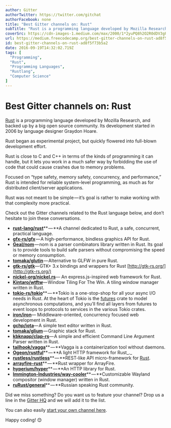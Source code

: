 ```yaml
---
author: Gitter
authorTwitter: https://twitter.com/gitchat
authorFacebook: none
title: "Best Gitter channels on: Rust"
subTitle: "Rust is a programming language developed by Mozilla Research, and backed up by a big open source community. Its development started in 20..."
coverSrc: https://cdn-images-1.medium.com/max/2000/1*2yuPQ8h2O2R0dDV3gPro2w.png
url: https://medium.freecodecamp.org/best-gitter-channels-on-rust-ad8f5f73b5a2
id: best-gitter-channels-on-rust-ad8f5f73b5a2
date: 2016-09-19T14:32:02.719Z
tags: [
  "Programming",
  "Rust",
  "Programming Languages",
  "Rustlang",
  "Computer Science"
]
---
```

# Best Gitter channels on: Rust

[Rust](https://www.rust-lang.org/en-US/) is a programming language developed by Mozilla Research, and backed up by a big open source community. Its development started in 2006 by language designer Graydon Hoare.

Rust began as experimental project, but quickly flowered into full-blown development effort.

Rust is close to C and C++ in terms of the kinds of programming it can handle, but it lets you work in a much safer way by forbidding the use of code that could cause crashes due to memory problems.

Focused on “type safety, memory safety, concurrency, and performance,” Rust is intended for reliable system-level programming, as much as for distributed client/server applications.

Rust was not meant to be simple — it’s goal is rather to make working with that complexity more practical.

Check out the Gitter channels related to the Rust language below, and don’t hesitate to join these conversations.

*   [**rust-lang/rust**](https://gitter.im/rust-lang/rust)** — **A channel dedicated to Rust, a safe, concurrent, practical language.
*   [**gfx-rs/gfx**](https://gitter.im/gfx-rs/gfx) — A high-performance, bindless graphics API for Rust.
*   [**Geal/nom**](https://gitter.im/Geal/nom) — nom is a parser combinators library written in Rust. Its goal is to provide tools to build safe parsers without compromising the speed or memory consumption.
*   [**tomaka/glutin**](https://gitter.im/tomaka/glutin) — Alternative to GLFW in pure Rust.
*   [**gtk-rs/gtk**](https://gitter.im/gtk-rs/gtk?source=explore)— GTK+ 3.x bindings and wrappers for Rust [http://gtk-rs.org/](http://gtk-rs.org/)
*   [**nickel-org/nickel.rs**](https://gitter.im/nickel-org/nickel.rs?source=explore)— An express.js-inspired web framework for Rust.
*   [**Kintaro/wtftw**](https://gitter.im/Kintaro/wtftw?source=explore)— Window Tiling For The Win. A tiling window manager written in Rust.
*   [**tokio-rs/tokio**](https://gitter.im/tokio-rs/tokio)** — **Tokio is a one-stop-shop for all your async I/O needs in Rust. At the heart of Tokio is the [futures](https://github.com/alexcrichton/futures-rs) crate to model asynchronous computations, and you’ll find all layers from futures to event loops to protocols to services in the various Tokio crates.
*   [**iron/iron**](https://gitter.im/iron/iron?source=explore)— Middleware-oriented, concurrency focused web development in Rust.
*   [**gchp/iota**](https://gitter.im/gchp/iota)— A simple text editor written in Rust.
*   [**tomaka/glium**](https://gitter.im/tomaka/glium?source=explore) — Graphic stack for Rust.
*   [**kbknapp/clap-rs**](https://gitter.im/kbknapp/clap-rs?source=explore)— A simple and efficient Command Line Argument Parser written in Rust.
*   [**tailhook/vagga**](https://gitter.im/tailhook/vagga)** — **Vagga is a containerization tool without daemons.
*   [**Ogeon/rustful**](https://gitter.im/Ogeon/rustful)** — **A light HTTP framework for Rust_._
*   [**rustless/rustless**](https://gitter.im/rustless/rustless?source=explore)** — **REST-like API micro-framework for [Rust](http://rustless.org).
*   [**arrayfire-rust**](https://gitter.im/arrayfire/arrayfire-rust)** — **Rust wrapper for ArrayFire.
*   [**hyperium/hyper**](https://gitter.im/hyperium/hyper?source=explore)** — **An HTTP library for Rust.
*   [**Immington-Industries/way-cooler**](https://gitter.im/Immington-Industries/way-cooler)** — **Customizable Wayland compositor (window manager) written in Rust.
*   [**ruRust/general**](https://gitter.im/ruRust/general)** — **Russian speaking Rust community.

Did we miss something? Do you want us to feature your channel? Drop us a line in the [Gitter HQ](https://gitter.im/gitterHQ/gitter) and we will add it to the list.

You can also easily [start your own channel here](https://gitter.im/home#createroom).

Happy coding! 😊








